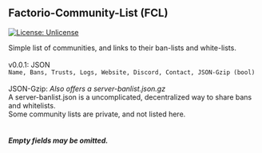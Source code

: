 ## Factorio-Community-List (FCL)
[![License: Unlicense](https://img.shields.io/badge/license-Unlicense-blue.svg)](http://unlicense.org/)

Simple list of communities, and links to their ban-lists and white-lists.<br>
<br>
v0.0.1: JSON<br>
`Name, Bans, Trusts, Logs, Website, Discord, Contact, JSON-Gzip (bool)`<br>
<br>
JSON-Gzip: *Also offers a server-banlist.json.gz*<br>
A server-banlist.json is a uncomplicated, decentralized way to share bans and whitelists.<br>
Some community lists are private, and not listed here.<br>
<br>
#### *Empty fields may be omitted.*<br>
